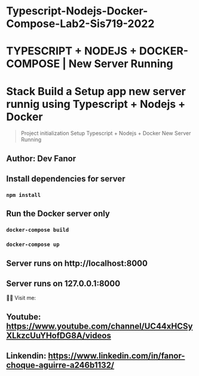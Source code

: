 # Typescript-Nodejs-Docker-Compose-Lab2-Sis719-2022

# TYPESCRIPT + NODEJS + DOCKER-COMPOSE  | New Server Running  

# Stack Build  a Setup app new server runnig  using Typescript + Nodejs + Docker

> Project initialization Setup Typescript + Nodejs + Docker
> New Server Running 

## Author: Dev Fanor



## Install dependencies for server 
### `npm install`

## Run the Docker server only
### `docker-compose build`
### `docker-compose up`

## Server runs on http://localhost:8000 
## Server runs on 127.0.0.1:8000





🐻‍❄️ Visit me:
## Youtube: https://www.youtube.com/channel/UC44xHCSyXLkzcUuYHofDG8A/videos

## Linkendin: https://www.linkedin.com/in/fanor-choque-aguirre-a246b1132/
